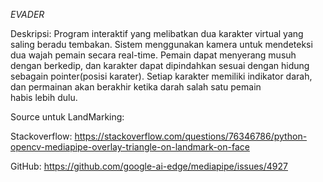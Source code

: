 *EVADER*

Deskripsi:
Program interaktif yang melibatkan dua karakter virtual yang saling beradu tembakan. Sistem menggunakan kamera untuk mendeteksi dua wajah pemain secara real-time. Pemain dapat menyerang musuh dengan berkedip, dan karakter dapat dipindahkan sesuai dengan hidung sebagain pointer(posisi karater). Setiap karakter memiliki indikator darah, dan permainan akan berakhir ketika darah salah satu pemain habis lebih dulu.



Source untuk LandMarking:

Stackoverflow:
https://stackoverflow.com/questions/76346786/python-opencv-mediapipe-overlay-triangle-on-landmark-on-face

GitHub:
https://github.com/google-ai-edge/mediapipe/issues/4927

